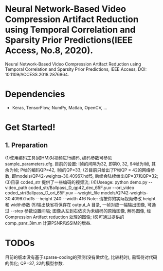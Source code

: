 # Neural Network-Based Video Compression Artifact Reduction using Temporal Correlation and Sparsity Prior Predictions(IEEE Access, No.8, 2020). 
Neural Network-Based Video Compression Artifact Reduction using Temporal Correlation and Sparsity Prior Predictions, IEEE Access, DOI: 10.1109/ACCESS.2018.2876864.
# Dependencies
- Keras, TensorFlow, NumPy, Matlab, OpenCV, ...

# Get Started!
## 1. Preparation
(1)使用编码工具(如HM)对视频进行编码, 编码参数可参见sample_parameters.cfg. 目前的设置: I帧的间隔为32, 即第0, 32, 64帧为I帧, 其余为帧; P帧的编码QP=42, I帧的QP=33;
(2)目前只给出了P帧QP = 42的网络参数, 即models/QP42-weights-30.40967.hdf5, 后续会陆续给出QP=37和QP=32;
(3)目录 coded_str 提供了一些编码的视频流;
(4)Useage: python demo.py --video_path  coded_str/Ballpass_D_qp42_dec_65F.yuv --ori_video coded_str/Ballpass_D_ori_65F.yuv --weight_file models/QP42-weights-30.40967.hdf5 --height 240 --width 416
Note: 请按你的实际视频修改 height 和 width参数
(5)输出缺省将保存在 output_A 目录, 一帧对应一幅输出图像, 可通过 --step 参数设置间隔; 图像从左到右依次为未编码的原始图像, 解码图像, 经Compression Artifact reduction 处理的图像;
(6)可通过提供的 comp_psnr_3im.m 计算PSNR和SSIM的增益.

# TODOs
目前的版本没有基于sparse-coding的预测(没有做优化, 比较耗时), 需留待对代码的优化; QP=37, 32的模型参数.
